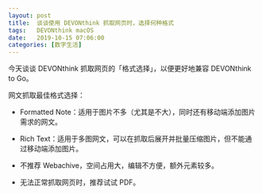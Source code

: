 ```yaml
---
layout: post
title:  谈谈使用 DEVONthink 抓取网页时，选择何种格式
tags:   DEVONthink macOS
date:   2019-10-15 07:06:00
categories: [数字生活] 
---
```


今天谈谈 DEVONthink 抓取网页的「格式选择」，以便更好地兼容 DEVONthink to Go。

网文抓取最佳格式选择：

- Formatted Note：适用于图片不多（尤其是不大），同时还有移动端添加图片需求的网文。

- Rich Text：适用于多图网文，可以在抓取后展开并批量压缩图片，但不能通过移动端添加图片。

- 不推荐 Webachive，空间占用大，编辑不方便，额外元素较多。

- 无法正常抓取网页时，推荐试试 PDF。